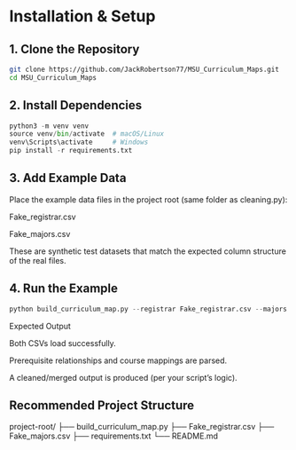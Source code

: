 # Installation & Setup

## 1. Clone the Repository

```bash
git clone https://github.com/JackRobertson77/MSU_Curriculum_Maps.git
cd MSU_Curriculum_Maps
```

## 2. Install Dependencies

```python
python3 -m venv venv
source venv/bin/activate  # macOS/Linux
venv\Scripts\activate     # Windows
pip install -r requirements.txt

```

## 3. Add Example Data

Place the example data files in the project root (same folder as cleaning.py):

Fake_registrar.csv

Fake_majors.csv

These are synthetic test datasets that match the expected column structure of the real files.

## 4. Run the Example
   
```python
python build_curriculum_map.py --registrar Fake_registrar.csv --majors Fake_majors.csv --out curriculum_table.csv

```

Expected Output

Both CSVs load successfully.

Prerequisite relationships and course mappings are parsed.

A cleaned/merged output is produced (per your script’s logic).

## Recommended Project Structure
project-root/
├── build_curriculum_map.py
├── Fake_registrar.csv
├── Fake_majors.csv
├── requirements.txt
└── README.md
